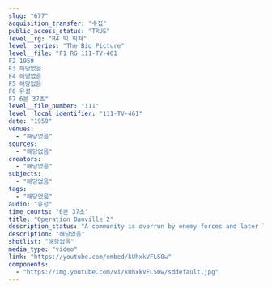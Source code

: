```yaml
---
slug: "677"
acquisition_transfer: "수집"
public_access_status: "TRUE"
level__rg: "R4 빅 픽쳐"
level__series: "The Big Picture"
level__file: "F1 RG 111-TV-461
F2 1959
F3 해당없음
F4 해당없음
F5 해당없음
F6 유성
F7 6분 37초"
level__file_number: "111"
level__local_identifier: "111-TV-461"
date: "1959"
venues: 
  - "해당없음"
sources: 
  - "해당없음"
creators: 
  - "해당없음"
subjects: 
  - "해당없음"
tags: 
  - "해당없음"
audio: "유성"
time_courts: "6분 37초"
title: "Operation Danville 2"
description_status: "A community is overrun by enemy forces and later liberated by friendly forces of the 82nd Airborne Division."
description: "해당없음"
shotlist: "해당없음"
media_type: "video"
link: "https://youtube.com/embed/kUhxkVFLS0w"
components: 
  - "https://img.youtube.com/vi/kUhxkVFLS0w/sddefault.jpg"
---
```

